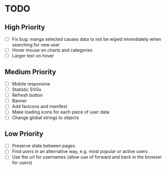 # TODO

## High Priority

- [ ] Fix bug: manga selected causes data to not be wiped immediately when searching for new user
- [ ] Hover mouse on charts and categories
- [ ] Larger text on hover

## Medium Priority

- [ ] Mobile responsive
- [ ] Statistic SVGs
- [ ] Refresh button
- [ ] Banner
- [ ] Add favicons and manifest
- [ ] Make loading icons for each piece of user data
- [ ] Change global strings to objects

## Low Priority

- [ ] Preserve state between pages
- [ ] Find users in an alternative way, e.g. most popular or active users
- [ ] Use the url for usernames (allow use of forward and back in the browser for users)
